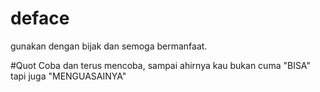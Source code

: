 # deface
gunakan dengan bijak dan semoga bermanfaat.

#Quot
Coba dan terus mencoba, sampai ahirnya kau bukan cuma "BISA" tapi juga "MENGUASAINYA"
